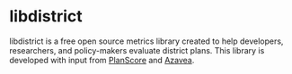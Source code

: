 # libdistrict

libdistrict is a free open source metrics library created to help developers, researchers, and policy-makers evaluate district plans. This library is developed with input from [PlanScore](planscore.org) and [Azavea](azavea.com).
